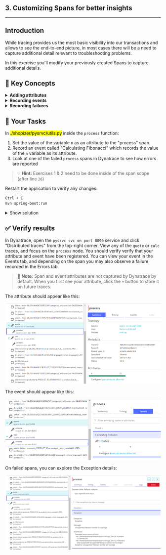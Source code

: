 ## 3. Customizing Spans for better insights

---

## Introduction

While tracing provides us the most basic visibility into our transactions and allows to see the end-to-end picture, in most cases there will be a need to capture additional detail relevant to troubleshooting problems.

In this exercise you'll modify your previously created Spans to capture additional details.

## 📑 Key Concepts

<details>
  <summary><strong>Adding attributes</strong></summary>

  Spans allow us to store simple custom information relevant to our troubleshooting as Attributes. If you're familiar with Dynatrace Request Attributes, OpenTelemetry's Span attributes are very similar.

  To add an attribute we can use the `set_attribute` function of the Span which takes the name and value of the attribute. Before invoking it, however, we must store our span to a variable. All together it can be done like this:
  ```python
  def my_func():
      with tracer.start_as_current_span("my-span") as span:
          span.set_attribute("name", "perform")
          span.set_attribute("year", 2023)
          print("Doing some work...")
  ```
</details>

<details>
  <summary><strong>Recording events</strong></summary>

  While attributes are great for storing simple single values, events can carry more information and mark a specific meaningful point in time.

  Adding an event is done using the `add_event` function of the Span which takes the title of the event and a dictionary of key/value pairs representing the attributes of the event. Here's an example:

  ```python
  def my_func():
      with tracer.start_as_current_span("my-span") as span:
          print("Putting together a report...")
          span.add_event(
              "Report is finished", 
              {"pages": 254, "errors": 0, "warnings": 3}
          )
  ```
</details>

<details>
  <summary><strong>Recording failures</strong></summary>

  Very often our code will be designed to handle failures and either recover or take an alternative path. However, for monitoring purposes, we want to be aware of any internal graceful failures that don't necessarily stop a transaction.

  For this purpose, OpenTelemetry allows setting a status for a Span which can be `Unset`, `Ok`, or `Error`. Similar to recording events, failure details including stack traces can be recorded using the `record_exception` function which takes an `Exception` along with optional attributes.

  You can see this in action in `./shopizer/pysrvc/utils.py` on lines `31-33`:

  ```python
  ...
      except Exception as e:
          span.record_exception(e)
          span.set_status(Status(StatusCode.ERROR, e))
  ```
</details>

## 📌 Your Tasks

In <mark>./shopizer/pysrvc/utils.py</mark> inside the `process` function:
1. Set the value of the variable `n` as an attribute to the "process" span.
2. Record an event called "Calculating Fibonacci" which records the value of the `n` variable as its attribute.
3. Look at one of the failed `process` spans in Dynatrace to see how errors are reported

> 💡 **Hint:** Exercises 1 & 2 need to be done inside of the span scope (after line `26`)

Restart the application to verify any changes:
```bash
Ctrl + C
mvn spring-boot:run
```

<details>
  <summary>Show solution</summary>

  ```python
  #  The process function should look like this
  def process(n: int) -> int:
      with ot.tracer.start_as_current_span("process") as span:
          try:
              span.set_attribute("n", n)  # <--- exercise 1
              span.add_event("Calculating Fibonacci", { "n": n })  # <--- exercise 2
              start = datetime.now()
              f = fibonacci(n)
              duration = (datetime.now().timestamp() - start.timestamp())*1000
              return f
          except Exception as e:
              span.record_exception(e)
              span.set_status(Status(StatusCode.ERROR, e))
  ```
</details>

## ✅ Verify results

In Dynatrace, open the `pysrvc svc on port 8090` service and click "Distributed traces" from the top-right corner. View any of the `quote` or `calc` traces, and focus on the `process` node.
You should verify verify that your attribute and event have been registered. You can view your event in the Events tab, and depending on the span you may also observe a failure recorded in the Errors tab.

> 📑 **Note:** Span and event attributes are not captured by Dynatrace by default. When you first see your attribute, click the `+` button to store it on future traces.

The attribute should appear like this:

![attribute](../../../assets/images/02-03-attribute.png)

The event should appear like this:

![event](../../../assets/images/02-03-event.png)

On failed spans, you can explore the Exception details:

![error](../../../assets/images/02-03-error.png)